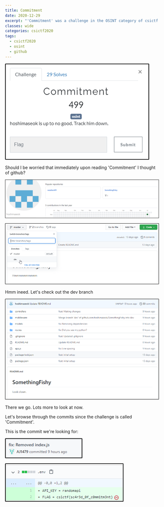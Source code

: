 ```yaml
---
title: Commitment
date: 2020-12-29
excerpt: "'Commitment' was a challenge in the OSINT category of csictf 2020"
classes: wide
categories: csictf2020
tags:
  - csictf2020
  - osint
  - github
---
```



![img](/assets/images/ctf/csictf2020-osint-commitment/0.png)


Should I be worried that immediately upon reading 'Commitment' I thought of github?



![img](/assets/images/ctf/csictf2020-osint-commitment/1.png)


![img](/assets/images/ctf/csictf2020-osint-commitment/2.png)


Hmm ineed. Let's check out the dev branch



![img](/assets/images/ctf/csictf2020-osint-commitment/3.png)


There we go. Lots more to look at now.  

Let's browse through the commits since the challenge is called 'Commitment'.



This is the commit we're looking for:



![img](/assets/images/ctf/csictf2020-osint-commitment/4.png)


![img](/assets/images/ctf/csictf2020-osint-commitment/5.png)
